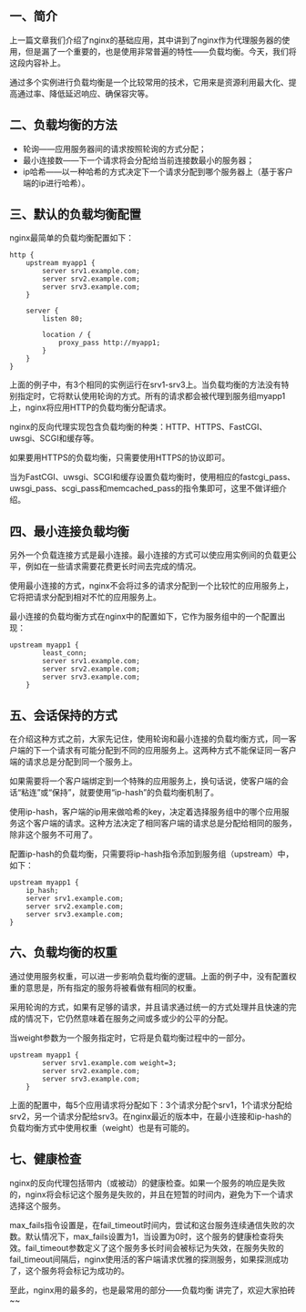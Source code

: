 ## 一、简介

上一篇文章我们介绍了nginx的基础应用，其中讲到了nginx作为代理服务器的使用，但是漏了一个重要的，也是使用非常普遍的特性——负载均衡。今天，我们将这段内容补上。

通过多个实例进行负载均衡是一个比较常用的技术，它用来是资源利用最大化、提高通过率、降低延迟响应、确保容灾等。

## 二、负载均衡的方法

+ 轮询——应用服务器间的请求按照轮询的方式分配；
+ 最小连接数——下一个请求将会分配给当前连接数最小的服务器；
+ ip哈希——以一种哈希的方式决定下一个请求分配到哪个服务器上（基于客户端的ip进行哈希）。

## 三、默认的负载均衡配置

nginx最简单的负载均衡配置如下：
```shell
http {
    upstream myapp1 {
        server srv1.example.com;
        server srv2.example.com;
        server srv3.example.com;
    }

    server {
        listen 80;

        location / {
            proxy_pass http://myapp1;
        }
    }
}
```
上面的例子中，有3个相同的实例运行在srv1-srv3上。当负载均衡的方法没有特别指定时，它将默认使用轮询的方式。所有的请求都会被代理到服务组myapp1上，nginx将应用HTTP的负载均衡分配请求。

nginx的反向代理实现包含负载均衡的种类：HTTP、HTTPS、FastCGI、uwsgi、SCGI和缓存等。

如果要用HTTPS的负载均衡，只需要使用HTTPS的协议即可。

当为FastCGI、uwsgi、SCGI和缓存设置负载均衡时，使用相应的fastcgi_pass、uwsgi_pass、scgi_pass和memcached_pass的指令集即可，这里不做详细介绍。

## 四、最小连接负载均衡

另外一个负载连接方式是最小连接。最小连接的方式可以使应用实例间的负载更公平，例如在一些请求需要花费更长时间去完成的情况。

使用最小连接的方式，nginx不会将过多的请求分配到一个比较忙的应用服务上，它将把请求分配到相对不忙的应用服务上。

最小连接的负载均衡方式在nginx中的配置如下，它作为服务组中的一个配置出现：
```shell
upstream myapp1 {
        least_conn;
        server srv1.example.com;
        server srv2.example.com;
        server srv3.example.com;
    }
```
## 五、会话保持的方式

在介绍这种方式之前，大家先记住，使用轮询和最小连接的负载均衡方式，同一客户端的下一个请求有可能分配到不同的应用服务上。这两种方式不能保证同一客户端的请求总是分配到同一个服务上。

如果需要将一个客户端绑定到一个特殊的应用服务上，换句话说，使客户端的会话“粘连”或“保持”，就要使用“ip-hash”的负载均衡机制了。

使用ip-hash，客户端的ip用来做哈希的key，决定着选择服务组中的哪个应用服务这个客户端的请求。这种方法决定了相同客户端的请求总是分配给相同的服务，除非这个服务不可用了。

配置ip-hash的负载均衡，只需要将ip-hash指令添加到服务组（upstream）中，如下：
```shell
upstream myapp1 {
    ip_hash;
    server srv1.example.com;
    server srv2.example.com;
    server srv3.example.com;
}
```
## 六、负载均衡的权重

通过使用服务权重，可以进一步影响负载均衡的逻辑。上面的例子中，没有配置权重的意思是，所有指定的服务将被看做有相同的权重。

采用轮询的方式，如果有足够的请求，并且请求通过统一的方式处理并且快速的完成的情况下，它仍然意味着在服务之间或多或少的公平的分配。

当weight参数为一个服务指定时，它将是负载均衡过程中的一部分。
```shell
upstream myapp1 {
        server srv1.example.com weight=3;
        server srv2.example.com;
        server srv3.example.com;
    }
```
上面的配置中，每5个应用请求将分配如下：3个请求分配个srv1，1个请求分配给srv2，另一个请求分配给srv3。在nginx最近的版本中，在最小连接和ip-hash的负载均衡方式中使用权重（weight）也是有可能的。

## 七、健康检查

nginx的反向代理包括带内（或被动）的健康检查。如果一个服务的响应是失败的，nginx将会标记这个服务是失败的，并且在短暂的时间内，避免为下一个请求选择这个服务。

max_fails指令设置是，在fail_timeout时间内，尝试和这台服务连续通信失败的次数。默认情况下，max_fails设置为1，当设置为0时，这个服务的健康检查将失效。fail_timeout参数定义了这个服务多长时间会被标记为失效，在服务失败的fail_timeout间隔后，nginx使用活的客户端请求优雅的探测服务，如果探测成功了，这个服务将会标记为成功的。

至此，nginx用的最多的，也是最常用的部分——负载均衡 讲完了，欢迎大家拍砖~~

